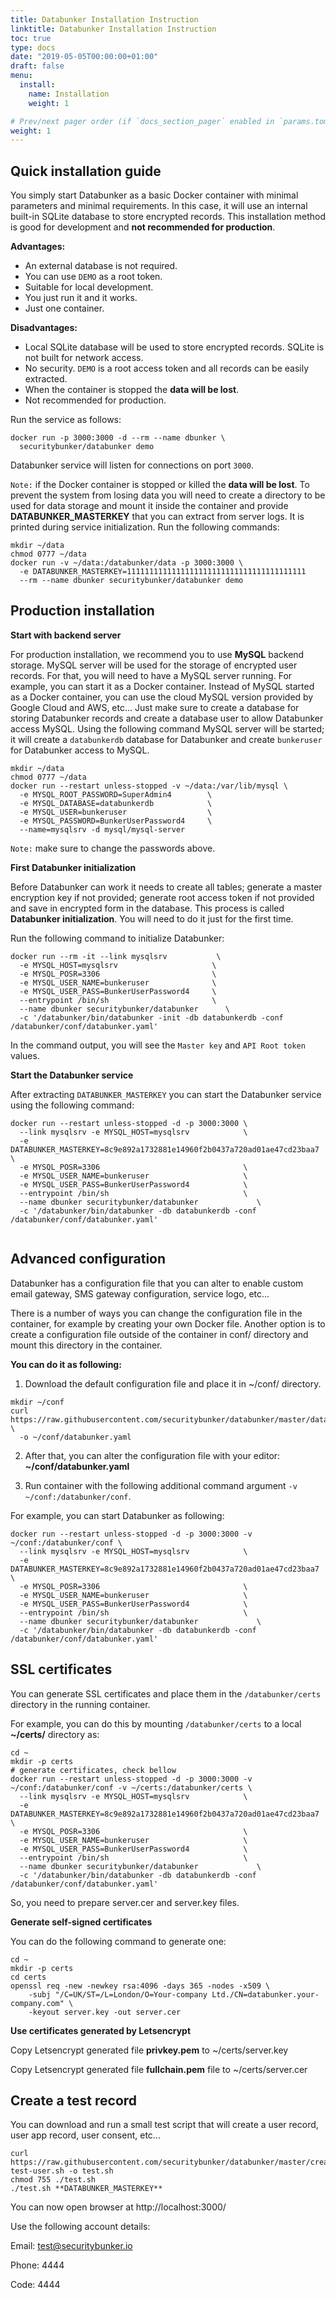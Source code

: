 ```yaml
---
title: Databunker Installation Instruction
linktitle: Databunker Installation Instruction
toc: true
type: docs
date: "2019-05-05T00:00:00+01:00"
draft: false
menu:
  install:
    name: Installation
    weight: 1

# Prev/next pager order (if `docs_section_pager` enabled in `params.toml`)
weight: 1
---
```


## Quick installation guide

You simply start Databunker as a basic Docker container with minimal parameters and minimal requirements. In this case, it will use an internal built-in SQLite database to store encrypted records. This installation method is good for development and **not recommended for production**.

**Advantages:**
* An external database is not required.
* You can use `DEMO` as a root token.
* Suitable for local development.
* You just run it and it works.
* Just one container.

**Disadvantages:**
* Local SQLite database will be used to store encrypted records. SQLite is not built for network access.
* No security. `DEMO` is a root access token and all records can be easily extracted.
* When the container is stopped the **data will be lost**.
* Not recommended for production.

Run the service as follows:

```
docker run -p 3000:3000 -d --rm --name dbunker \
  securitybunker/databunker demo
```

Databunker service will listen for connections on port `3000`.

`Note:` if the Docker container is stopped or killed the **data will be lost**. To prevent the system from losing data you will need to create a directory to be used for data storage and mount it inside the container and provide **DATABUNKER_MASTERKEY** that you can extract from server logs. It is printed during service initialization. Run the following commands:

```
mkdir ~/data
chmod 0777 ~/data
docker run -v ~/data:/databunker/data -p 3000:3000 \
  -e DATABUNKER_MASTERKEY=1111111111111111111111111111111111111111
  --rm --name dbunker securitybunker/databunker demo
```

## Production installation

**Start with backend server**

For production installation, we recommend you to use **MySQL** backend storage. MySQL server will be used for the storage of encrypted user records. For that, you will need to have a MySQL server running. For example, you can start it as a Docker container. Instead of MySQL started as a Docker container, you can use the cloud MySQL version provided by Google Cloud and AWS, etc... Just make sure to create a database for storing Databunker records and create a database user to allow Databunker access MySQL. Using the following command MySQL server will be started; it will create a `databunkerdb` database for Databunker and create `bunkeruser` for Databunker access to MySQL.

```
mkdir ~/data
chmod 0777 ~/data
docker run --restart unless-stopped -v ~/data:/var/lib/mysql \
  -e MYSQL_ROOT_PASSWORD=SuperAdmin4        \
  -e MYSQL_DATABASE=databunkerdb            \
  -e MYSQL_USER=bunkeruser                  \
  -e MYSQL_PASSWORD=BunkerUserPassword4     \
  --name=mysqlsrv -d mysql/mysql-server
```

`Note:` make sure to change the passwords above.

**First Databunker initialization**

Before Databunker can work it needs to create all tables; generate a master encryption key if not provided; generate root access token if not provided and save in encrypted form in the database. This process is called **Databunker initialization**. You will need to do it just for the first time.

Run the following command to initialize Databunker:

```
docker run --rm -it --link mysqlsrv           \
  -e MYSQL_HOST=mysqlsrv                     \
  -e MYSQL_POSR=3306                         \
  -e MYSQL_USER_NAME=bunkeruser              \
  -e MYSQL_USER_PASS=BunkerUserPassword4     \
  --entrypoint /bin/sh                       \
  --name dbunker securitybunker/databunker      \
  -c '/databunker/bin/databunker -init -db databunkerdb -conf /databunker/conf/databunker.yaml'
```

In the command output, you will see the `Master key` and `API Root token` values.

**Start the Databunker service**

After extracting `DATABUNKER_MASTERKEY` you can start the Databunker service using the following command:

```
docker run --restart unless-stopped -d -p 3000:3000 \
  --link mysqlsrv -e MYSQL_HOST=mysqlsrv            \
  -e DATABUNKER_MASTERKEY=8c9e892a1732881e14960f2b0437a720ad01ae47cd23baa7 \
  -e MYSQL_POSR=3306                                \
  -e MYSQL_USER_NAME=bunkeruser                     \
  -e MYSQL_USER_PASS=BunkerUserPassword4            \
  --entrypoint /bin/sh                              \
  --name dbunker securitybunker/databunker             \
  -c '/databunker/bin/databunker -db databunkerdb -conf /databunker/conf/databunker.yaml'
  
```


## Advanced configuration

Databunker has a configuration file that you can alter to enable custom email gateway, SMS gateway configuration,
service logo, etc...

There is a number of ways you can change the configuration file in the container, for example by creating your own Docker file.
Another option is to create a configuration file outside of the container in conf/ directory and mount this directory in the container.

**You can do it as following:**

1. Download the default configuration file and place it in ~/conf/ directory.

```
mkdir ~/conf
curl https://raw.githubusercontent.com/securitybunker/databunker/master/databunker.yaml \ 
  -o ~/conf/databunker.yaml
```

2. After that, you can alter the configuration file with your editor: **~/conf/databunker.yaml**

3. Run container with the following additional command argument `-v ~/conf:/databunker/conf`.

For example, you can start Databunker as following:

```
docker run --restart unless-stopped -d -p 3000:3000 -v ~/conf:/databunker/conf \
  --link mysqlsrv -e MYSQL_HOST=mysqlsrv            \
  -e DATABUNKER_MASTERKEY=8c9e892a1732881e14960f2b0437a720ad01ae47cd23baa7 \
  -e MYSQL_POSR=3306                                \
  -e MYSQL_USER_NAME=bunkeruser                     \
  -e MYSQL_USER_PASS=BunkerUserPassword4            \
  --entrypoint /bin/sh                              \
  --name dbunker securitybunker/databunker             \
  -c '/databunker/bin/databunker -db databunkerdb -conf /databunker/conf/databunker.yaml'
```

## SSL certificates

You can generate SSL certificates and place them in the `/databunker/certs` directory in the running container.

For example, you can do this by mounting `/databunker/certs` to a local **~/certs/** directory as:

```
cd ~
mkdir -p certs
# generate certificates, check bellow
docker run --restart unless-stopped -d -p 3000:3000 -v ~/conf:/databunker/conf -v ~/certs:/databunker/certs \
  --link mysqlsrv -e MYSQL_HOST=mysqlsrv            \
  -e DATABUNKER_MASTERKEY=8c9e892a1732881e14960f2b0437a720ad01ae47cd23baa7 \
  -e MYSQL_POSR=3306                                \
  -e MYSQL_USER_NAME=bunkeruser                     \
  -e MYSQL_USER_PASS=BunkerUserPassword4            \
  --entrypoint /bin/sh                              \
  --name dbunker securitybunker/databunker             \
  -c '/databunker/bin/databunker -db databunkerdb -conf /databunker/conf/databunker.yaml'
```

So, you need to prepare server.cer and server.key files.

**Generate self-signed certificates**

You can do the following command to generate one:

```
cd ~
mkdir -p certs
cd certs
openssl req -new -newkey rsa:4096 -days 365 -nodes -x509 \
    -subj "/C=UK/ST=/L=London/O=Your-company Ltd./CN=databunker.your-company.com" \
    -keyout server.key -out server.cer
```

**Use certificates generated by Letsencrypt**

Copy Letsencrypt generated file **privkey.pem** to ~/certs/server.key

Copy Letsencrypt generated file **fullchain.pem** file to ~/certs/server.cer


## Create a test record

You can download and run a small test script that will create a user record, user app record, user consent, etc...

```
curl https://raw.githubusercontent.com/securitybunker/databunker/master/create-test-user.sh -o test.sh
chmod 755 ./test.sh
./test.sh **DATABUNKER_MASTERKEY**
```

You can now open browser at http://localhost:3000/

Use the following account details:

Email: test@securitybunker.io

Phone: 4444

Code: 4444

